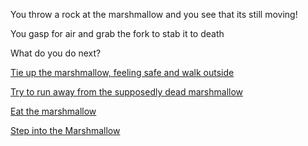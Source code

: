 You throw a rock at the marshmallow and you see that its still moving!

You gasp for air and grab the fork to stab it to death

What do you do next?

[Tie up the marshmallow, feeling safe and walk outside](../mushroom/collect_mushroom.md)

[Try to run away from the supposedly dead marshmallow](../run/run.md)

[Eat the marshmallow](../eatmarshmallow/eatmarshmallow.md)

[Step into the Marshmallow](../matrix/matrix2inception/matrix2inception.md)
